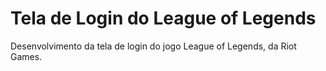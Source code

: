 # Tela de Login do League of Legends

Desenvolvimento da tela de login do jogo League of Legends, da Riot Games.